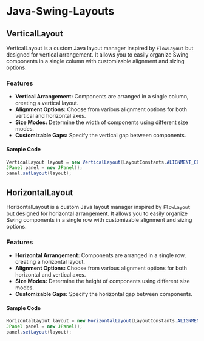 # Java-Swing-Layouts
## VerticalLayout
VerticalLayout is a custom Java layout manager inspired by `FlowLayout` but designed for vertical arrangement. It allows you to easily organize Swing components in a single column with customizable alignment and sizing options.

### Features
- **Vertical Arrangement:** Components are arranged in a single column, creating a vertical layout.
- **Alignment Options:** Choose from various alignment options for both vertical and horizontal axes.
- **Size Modes:** Determine the width of components using different size modes.
- **Customizable Gaps:** Specify the vertical gap between components.

#### Sample Code
```java
VerticalLayout layout = new VerticalLayout(LayoutConstants.ALIGNMENT_CENTER, LayoutConstants.ALIGNMENT_TOP, LayoutConstants.SIZE_COMPONENT_PREFERRED, 5);
JPanel panel = new JPanel();
panel.setLayout(layout);
```

## HorizontalLayout
HorizontalLayout is a custom Java layout manager inspired by `FlowLayout` but designed for horizontal arrangement. It allows you to easily organize Swing components in a single row with customizable alignment and sizing options.

### Features
- **Horizontal Arrangement:** Components are arranged in a single row, creating a horizontal layout.
- **Alignment Options:** Choose from various alignment options for both horizontal and vertical axes.
- **Size Modes:** Determine the height of components using different size modes.
- **Customizable Gaps:** Specify the horizontal gap between components.

#### Sample Code
```java
HorizontalLayout layout = new HorizontalLayout(LayoutConstants.ALIGNMENT_LEFT, LayoutConstants.ALIGNMENT_TOP, LayoutConstants.SIZE_COMPONENT_PREFERRED, 5);
JPanel panel = new JPanel();
panel.setLayout(layout);
```
